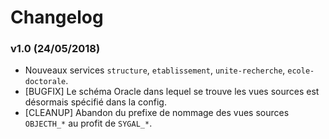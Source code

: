 # Changelog

### v1.0 (24/05/2018)
- Nouveaux services `structure`, `etablissement`, `unite-recherche`, `ecole-doctorale`.
- [BUGFIX] Le schéma Oracle dans lequel se trouve les vues sources est désormais spécifié dans la config.
- [CLEANUP] Abandon du prefixe de nommage des vues sources `OBJECTH_*` au profit de `SYGAL_*`. 
